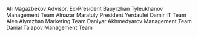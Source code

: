 Ali Magazbekov
Advisor, Ex-President
Bauyrzhan Tyleukhanov 
Management Team
Alnazar Maratuly
President
Yerdaulet Damir 
IT Team
Alen Alymzhan 
Marketing Team
Daniyar Akhmedyarov
Management Team
Danial Talapov
Management Team